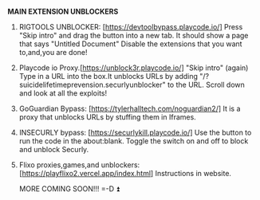  **MAIN EXTENSION UNBLOCKERS**
1. RIGTOOLS UNBLOCKER: [https://devtoolbypass.playcode.io/]
   Press "Skip intro" and drag the button into a new tab.
   It should show a page that says "Untitled Document"
   Disable the extensions that you want to,and,you are done!
2. Playcode io Proxy.[https://unblock3r.playcode.io/]
   "Skip intro" (again)
   Type in a URL into the box.It unblocks URLs by adding "/?suicidelifetimeprevension.securlyunblocker" to the URL.
   Scroll down and look at all the exploits!
3. GoGuardian Bypass: [https://tylerhalltech.com/noguardian2/]
      It is a proxy that unblocks URLs by stuffing them in Iframes.
4. INSECURLY bypass: [https://securlykill.playcode.io/]
   Use the button to run the code in the about:blank.
   Toggle the switch on and off to block and unblock Securly.
5. Flixo proxies,games,and unblockers: [https://playflixo2.vercel.app/index.html]
   Instructions in website.

   MORE COMING SOON!!! =-D   ⏫        

